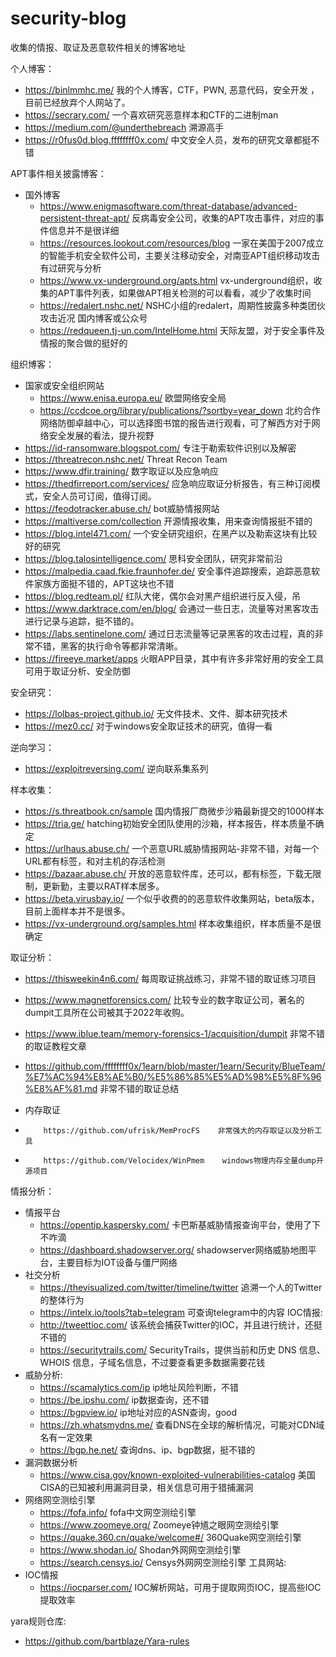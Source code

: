 # security-blog
收集的情报、取证及恶意软件相关的博客地址

个人博客：
-   https://binlmmhc.me/    我的个人博客，CTF，PWN, 恶意代码，安全开发 ，目前已经放弃个人网站了。
-   https://secrary.com/    一个喜欢研究恶意样本和CTF的二进制man 
-   https://medium.com/@underthebreach  溯源高手
-   https://r0fus0d.blog.ffffffff0x.com/    中文安全人员，发布的研究文章都挺不错

APT事件相关披露博客：
-   国外博客
    -   https://www.enigmasoftware.com/threat-database/advanced-persistent-threat-apt/  反病毒安全公司，收集的APT攻击事件，对应的事件信息并不是很详细
    -   https://resources.lookout.com/resources/blog 一家在美国于2007成立的智能手机安全软件公司，主要关注移动安全，对南亚APT组织移动攻击有过研究与分析
    -   https://www.vx-underground.org/apts.html vx-underground组织，收集的APT事件列表，如果做APT相关检测的可以看看，减少了收集时间
    -   https://redalert.nshc.net/  NSHC小组的redalert，周期性披露多种类团伙攻击近况
    国内博客或公众号
    -   https://redqueen.tj-un.com/IntelHome.html   天际友盟，对于安全事件及情报的聚合做的挺好的
    

组织博客：
-   国家或安全组织网站
    -   https://www.enisa.europa.eu/    欧盟网络安全局
    -   https://ccdcoe.org/library/publications/?sortby=year_down   北约合作网络防御卓越中心，可以选择图书馆的报告进行观看，可了解西方对于网络安全发展的看法，提升视野
-   https://id-ransomware.blogspot.com/ 专注于勒索软件识别以及解密
-   https://threatrecon.nshc.net/   Threat Recon Team
-   https://www.dfir.training/  数字取证以及应急响应
-   https://thedfirreport.com/services/ 应急响应取证分析报告，有三种订阅模式，安全人员可订阅，值得订阅。
-   https://feodotracker.abuse.ch/  bot威胁情报网站
-   https://maltiverse.com/collection 开源情报收集，用来查询情报挺不错的
-   https://blog.intel471.com/  一个安全研究组织，在黑产以及勒索这块有比较好的研究
-   https://blog.talosintelligence.com/ 思科安全团队，研究非常前沿
-   https://malpedia.caad.fkie.fraunhofer.de/ 安全事件追踪搜索，追踪恶意软件家族方面挺不错的，APT这块也不错
-   https://blog.redteam.pl/  红队大佬，偶尔会对黑产组织进行反入侵，吊
-   https://www.darktrace.com/en/blog/  会通过一些日志，流量等对黑客攻击进行记录与追踪，挺不错的。
-   https://labs.sentinelone.com/ 通过日志流量等记录黑客的攻击过程，真的非常不错，黑客的执行命令等都非常清晰。
-   https://fireeye.market/apps 火眼APP目录，其中有许多非常好用的安全工具可用于取证分析、安全防御

安全研究：
-   https://lolbas-project.github.io/   无文件技术、文件、脚本研究技术
-   https://mez0.cc/    对于windows安全取证技术的研究，值得一看

逆向学习：
-   https://exploitreversing.com/   逆向联系集系列

样本收集：
-   https://s.threatbook.cn/sample  国内情报厂商微步沙箱最新提交的1000样本
-   https://tria.ge/            hatching初始安全团队使用的沙箱，样本报告，样本质量不确定
-   https://urlhaus.abuse.ch/   一个恶意URL威胁情报网站-非常不错，对每一个URL都有标签，和对主机的存活检测
-   https://bazaar.abuse.ch/    开放的恶意软件库，还可以，都有标签，下载无限制，更新勤，主要以RAT样本居多。
-   https://beta.virusbay.io/   一个似乎收费的的恶意软件收集网站，beta版本，目前上面样本并不是很多。
-   https://vx-underground.org/samples.html 样本收集组织，样本质量不是很确定

取证分析：
-   https://thisweekin4n6.com/  每周取证挑战练习，非常不错的取证练习项目
-   https://www.magnetforensics.com/    比较专业的数字取证公司，著名的dumpit工具所在公司被其于2022年收购。
-   https://www.iblue.team/memory-forensics-1/acquisition/dumpit    非常不错的取证教程文章
-   https://github.com/ffffffff0x/1earn/blob/master/1earn/Security/BlueTeam/%E7%AC%94%E8%AE%B0/%E5%86%85%E5%AD%98%E5%8F%96%E8%AF%81.md  非常不错的取证总结

-   内存取证
-         https://github.com/ufrisk/MemProcFS    非常强大的内存取证以及分析工具
-         https://github.com/Velocidex/WinPmem    windows物理内存全量dump开源项目


情报分析：
-   情报平台
    -   https://opentip.kaspersky.com/ 卡巴斯基威胁情报查询平台，使用了下不咋滴
    -   https://dashboard.shadowserver.org/    shadowserver网络威胁地图平台，主要目标为IOT设备与僵尸网络
-   社交分析
    -   https://thevisualized.com/twitter/timeline/twitter  追溯一个人的Twitter的整体行为
    -   https://intelx.io/tools?tab=telegram    可查询telegram中的内容
    IOC情报:
    -   http://tweettioc.com/   该系统会捕获Twitter的IOC，并且进行统计，还挺不错的
    -   https://securitytrails.com/ SecurityTrails，提供当前和历史 DNS 信息、WHOIS 信息，子域名信息，不过要查看更多数据需要花钱
-   威胁分析:
    -   https://scamalytics.com/ip ip地址风险判断，不错
    -   https://be.ipshu.com/   ip数据查询，还不错
    -   https://bgpview.io/ ip地址对应的ASN查询，good
    -   https://zh.whatsmydns.me/   查看DNS在全球的解析情况，可能对CDN域名有一定效果
    -   https://bgp.he.net/ 查询dns、ip、bgp数据，挺不错的
-   漏洞数据分析
    -   https://www.cisa.gov/known-exploited-vulnerabilities-catalog 美国CISA的已知被利用漏洞目录，相关信息可用于猎捕漏洞
-   网络网空测绘引擎
    -   https://fofa.info/  fofa中文网空测绘引擎
    -   https://www.zoomeye.org/    Zoomeye钟馗之眼网空测绘引擎
    -   https://quake.360.cn/quake/welcome#/    360Quake网空测绘引擎
    -   https://www.shodan.io/  Shodan外网网空测绘引擎
    -   https://search.censys.io/   Censys外网网空测绘引擎
工具网站:
-   IOC情报
    -   https://iocparser.com/  IOC解析网站，可用于提取网页IOC，提高些IOC提取效率

yara规则仓库:
-    https://github.com/bartblaze/Yara-rules
